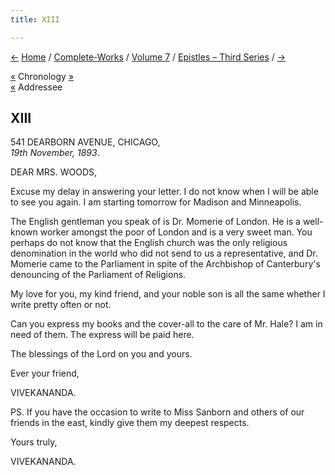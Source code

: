 ```yaml
---
title: XIII

---
```

<div>

[←](12_adhyapakji.htm) [Home](../../../index.htm) /
[Complete-Works](../../complete_works.htm) / [Volume
7](../volume_7_contents.htm) / [Epistles – Third
Series](epistles_third_series_contents.htm) / [→](14_sister.htm)

  

[«](../../volume_5/epistles_first_series/005_alasinga.htm) Chronology
[»](../../volume_9/letters_fifth_series/007_mother.htm)  
[«](11_mrs_tannatt_woods.htm) Addressee

## XIII

541 DEARBORN AVENUE, CHICAGO,  
*19th November, 1893*.

DEAR MRS. WOODS,

Excuse my delay in answering your letter. I do not know when I will be
able to see you again. I am starting tomorrow for Madison and
Minneapolis.

The English gentleman you speak of is Dr. Momerie of London. He is a
well-known worker amongst the poor of London and is a very sweet man.
You perhaps do not know that the English church was the only religious
denomination in the world who did not send to us a representative, and
Dr. Momerie came to the Parliament in spite of the Archbishop of
Canterbury's denouncing of the Parliament of Religions.

My love for you, my kind friend, and your noble son is all the same
whether I write pretty often or not.

Can you express my books and the cover-all to the care of Mr. Hale? I am
in need of them. The express will be paid here.

The blessings of the Lord on you and yours.

Ever your friend,

VIVEKANANDA.

  
PS. If you have the occasion to write to Miss Sanborn and others of our
friends in the east, kindly give them my deepest respects.

Yours truly,

VIVEKANANDA.

</div>
